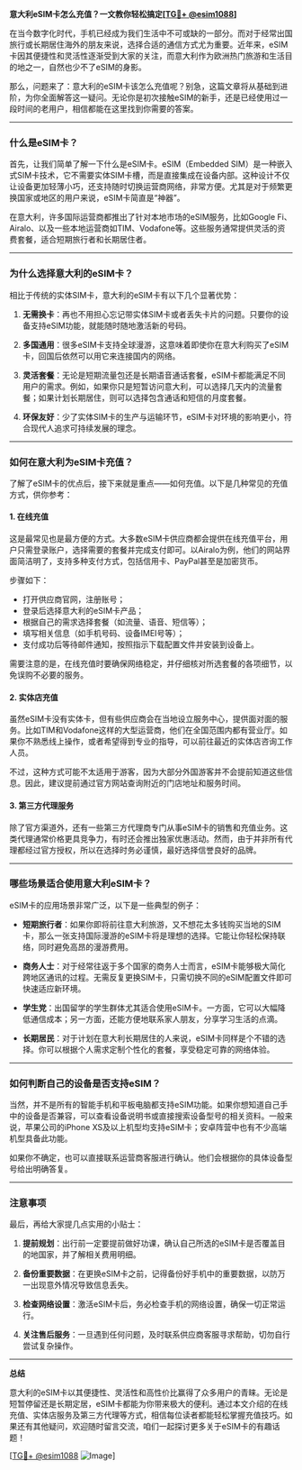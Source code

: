**意大利eSIM卡怎么充值？一文教你轻松搞定[[TG💪+ @esim1088](https://t.me/s/esim1088)]**

在当今数字化时代，手机已经成为我们生活中不可或缺的一部分。而对于经常出国旅行或长期居住海外的朋友来说，选择合适的通信方式尤为重要。近年来，eSIM卡因其便捷性和灵活性逐渐受到大家的关注，而意大利作为欧洲热门旅游和生活目的地之一，自然也少不了eSIM的身影。

那么，问题来了：意大利的eSIM卡该怎么充值呢？别急，这篇文章将从基础到进阶，为你全面解答这一疑问。无论你是初次接触eSIM的新手，还是已经使用过一段时间的老用户，相信都能在这里找到你需要的答案。

---

### **什么是eSIM卡？**

首先，让我们简单了解一下什么是eSIM卡。eSIM（Embedded SIM）是一种嵌入式SIM卡技术，它不需要实体SIM卡槽，而是直接集成在设备内部。这种设计不仅让设备更加轻薄小巧，还支持随时切换运营商网络，非常方便。尤其是对于频繁更换国家或地区的用户来说，eSIM卡简直是“神器”。

在意大利，许多国际运营商都推出了针对本地市场的eSIM服务，比如Google Fi、Airalo、以及一些本地运营商如TIM、Vodafone等。这些服务通常提供灵活的资费套餐，适合短期旅行者和长期居住者。

---

### **为什么选择意大利的eSIM卡？**

相比于传统的实体SIM卡，意大利的eSIM卡有以下几个显著优势：

1. **无需换卡**：再也不用担心忘记带实体SIM卡或者丢失卡片的问题。只要你的设备支持eSIM功能，就能随时随地激活新的号码。
   
2. **多国通用**：很多eSIM卡支持全球漫游，这意味着即使你在意大利购买了eSIM卡，回国后依然可以用它来连接国内的网络。

3. **灵活套餐**：无论是短期流量包还是长期语音通话套餐，eSIM卡都能满足不同用户的需求。例如，如果你只是短暂访问意大利，可以选择几天内的流量套餐；如果计划长期居住，则可以选择包含通话和短信的月度套餐。

4. **环保友好**：少了实体SIM卡的生产与运输环节，eSIM卡对环境的影响更小，符合现代人追求可持续发展的理念。

---

### **如何在意大利为eSIM卡充值？**

了解了eSIM卡的优点后，接下来就是重点——如何充值。以下是几种常见的充值方式，供你参考：

#### **1. 在线充值**
这是最常见也是最方便的方式。大多数eSIM卡供应商都会提供在线充值平台，用户只需登录账户，选择需要的套餐并完成支付即可。以Airalo为例，他们的网站界面简洁明了，支持多种支付方式，包括信用卡、PayPal甚至是加密货币。

步骤如下：
- 打开供应商官网，注册账号；
- 登录后选择意大利的eSIM卡产品；
- 根据自己的需求选择套餐（如流量、语音、短信等）；
- 填写相关信息（如手机号码、设备IMEI号等）；
- 支付成功后等待邮件通知，按照指示下载配置文件并安装到设备上。

需要注意的是，在线充值时要确保网络稳定，并仔细核对所选套餐的各项细节，以免误购不必要的服务。

#### **2. 实体店充值**
虽然eSIM卡没有实体卡，但有些供应商会在当地设立服务中心，提供面对面的服务。比如TIM和Vodafone这样的大型运营商，他们在全国范围内都有营业厅。如果你不熟悉线上操作，或者希望得到专业的指导，可以前往最近的实体店咨询工作人员。

不过，这种方式可能不太适用于游客，因为大部分外国游客并不会提前知道这些信息。因此，建议提前通过官方网站查询附近的门店地址和服务时间。

#### **3. 第三方代理服务**
除了官方渠道外，还有一些第三方代理商专门从事eSIM卡的销售和充值业务。这类代理通常价格更具竞争力，有时还会推出独家优惠活动。然而，由于并非所有代理都经过官方授权，所以在选择时务必谨慎，最好选择信誉良好的品牌。

---

### **哪些场景适合使用意大利eSIM卡？**

eSIM卡的应用场景非常广泛，以下是一些典型的例子：

- **短期旅行者**：如果你即将前往意大利旅游，又不想花太多钱购买当地的SIM卡，那么一张支持国际漫游的eSIM卡将是理想的选择。它能让你轻松保持联络，同时避免高昂的漫游费用。

- **商务人士**：对于经常往返于多个国家的商务人士而言，eSIM卡能够极大简化跨地区通讯的过程。无需反复更换SIM卡，只需切换不同的eSIM配置文件即可快速适应新环境。

- **学生党**：出国留学的学生群体尤其适合使用eSIM卡。一方面，它可以大幅降低通信成本；另一方面，还能方便地联系家人朋友，分享学习生活的点滴。

- **长期居民**：对于计划在意大利长期居住的人来说，eSIM卡同样是个不错的选择。你可以根据个人需求定制个性化的套餐，享受稳定可靠的网络体验。

---

### **如何判断自己的设备是否支持eSIM？**

当然，并不是所有的智能手机和平板电脑都支持eSIM功能。如果你想知道自己手中的设备是否兼容，可以查看设备说明书或直接搜索设备型号的相关资料。一般来说，苹果公司的iPhone XS及以上机型均支持eSIM卡；安卓阵营中也有不少高端机型具备此功能。

如果你不确定，也可以直接联系运营商客服进行确认。他们会根据你的具体设备型号给出明确答复。

---

### **注意事项**

最后，再给大家提几点实用的小贴士：

1. **提前规划**：出行前一定要提前做好功课，确认自己所选的eSIM卡是否覆盖目的地国家，并了解相关费用明细。

2. **备份重要数据**：在更换eSIM卡之前，记得备份好手机中的重要数据，以防万一出现意外情况导致信息丢失。

3. **检查网络设置**：激活eSIM卡后，务必检查手机的网络设置，确保一切正常运行。

4. **关注售后服务**：一旦遇到任何问题，及时联系供应商客服寻求帮助，切勿自行尝试复杂操作。

---

**总结**

意大利的eSIM卡以其便捷性、灵活性和高性价比赢得了众多用户的青睐。无论是短暂停留还是长期定居，eSIM卡都能为你带来极大的便利。通过本文介绍的在线充值、实体店服务及第三方代理等方式，相信每位读者都能轻松掌握充值技巧。如果还有其他疑问，欢迎随时留言交流，咱们一起探讨更多关于eSIM卡的有趣话题！

[[TG💪+ @esim1088](https://t.me/s/esim1088) ![Image](https://i.postimg.cc/4NQfJmqS/Snipaste-2025-05-13-00-14-12.png)]